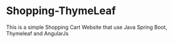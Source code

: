# Shopping-ThymeLeaf
This is a simple Shopping Cart Website that use Java Spring Boot, Thymeleaf and AngularJs
